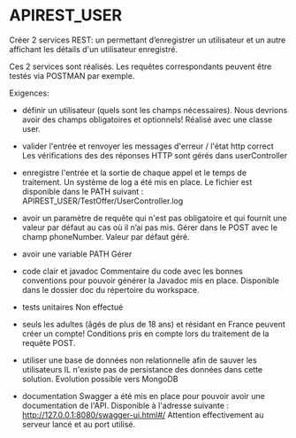 # APIREST_USER

Créer 2 services REST: 
un permettant d’enregistrer un utilisateur et 
un autre affichant les détails d'un utilisateur enregistré.

Ces 2 services sont réalisés. Les requêtes correspondants peuvent être testés via POSTMAN par exemple.

Exigences:
- définir un utilisateur (quels sont les champs nécessaires). Nous devrions avoir des champs obligatoires et optionnels!
Réalisé avec une classe user.

- valider l'entrée et renvoyer les messages d'erreur / l'état http correct
Les vérifications des des réponses HTTP sont gérés dans userController

- enregistre l'entrée et la sortie de chaque appel et le temps de traitement.
Un système de log a été mis en place. Le fichier est disponible dans le PATH suivant : APIREST_USER/TestOffer/UserController.log

- avoir un paramètre de requête qui n'est pas obligatoire et qui fournit une valeur par défaut au cas où il n’ai pas mis.
Gérer dans le POST avec le champ phoneNumber. Valeur par défaut géré.

- avoir une variable PATH
Gérer

- code clair et javadoc
Commentaire du code avec les bonnes conventions pour pouvoir générer la Javadoc mis en place. Disponible dans le dossier doc du répertoire du workspace.

- tests unitaires
Non effectué

- seuls les adultes (âgés de plus de 18 ans) et résidant en France peuvent créer un compte!
Conditions pris en compte lors du traitement de la requête POST.

- utiliser une base de données non relationnelle afin de sauver les utilisateurs
IL n'existe pas de persistance des données dans cette solution. Evolution possible vers MongoDB

- documentation 
Swagger a été mis en place pour pouvoir avoir une documentation de l'API.
Disponible à l'adresse suivante : http://127.0.0.1:8080/swagger-ui.html#/
Attention effectivement au serveur lancé et au port utilisé.
